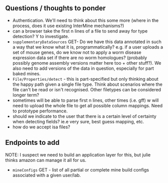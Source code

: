 ## Questions / thoughts to ponder

- Authentication. We'll need to think about this some more (where in the process, does it use existing InterMine mechanisms?)
- can a browser take the first n lines of a file to send away for type detection? Y to investigate.
- `supplementaryDataSources` GET- Do we have this data annotated in such a way that we know what it is, programmatically? e.g. if a user uploads a set of mouse genes, do we know not to apply a worm disease expression data set if there are no worm homologues? (probably possibly genome assembly versions matter here too + other stuff?). We also need to add versions of the data in question, especially for part baked mines.
- `File/Properties/detect` - this is part-specified but only thinking about the happy path given a single file type. Think about scenarios where the file can't be read or isn't recognised. Other filetypes can be considered longer term?
- sometimes will be able to parse first n lines, other times (i.e. gff) w will need to upload the whole file to get all possible column mappings. Need to prototype performance.
- should we indicate to the user that there is a certain level of certainty when detecting fields? ie.e very sure, best guess mapping, etc.
- how do we accept isa files?

## Endpoints to add
NOTE: I suspect we need to build an application layer for this, but julie thinks amazon can manage it all for us. 
- `mineConfigs` GET - list of all partial or complete mine build configs associated with a given user/lab.
